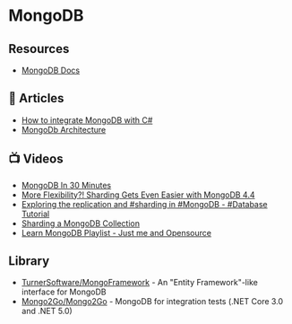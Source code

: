 # MongoDB

## Resources
- [MongoDB Docs](https://docs.mongodb.com/)

## 📕 Articles
- [How to integrate MongoDB with C#](https://www.code4it.dev/blog/mongodb-introduction-with-csharp)
- [MongoDb Architecture](http://horicky.blogspot.com/2012/04/mongodb-architecture.html)
## 📺 Videos
- [MongoDB In 30 Minutes](https://www.youtube.com/watch?v=pWbMrx5rVBE)
- [More Flexibility?! Sharding Gets Even Easier with MongoDB 4.4](https://www.youtube.com/watch?v=wGgMnJQunEc)
- [Exploring the replication and #sharding in #MongoDB - #Database Tutorial](https://www.youtube.com/watch?v=oH-gQ4JdXQc)
- [Sharding a MongoDB Collection](https://www.youtube.com/watch?v=Rwg26U0Zs1o)
- [Learn MongoDB Playlist - Just me and Opensource](https://www.youtube.com/playlist?list=PL34sAs7_26wPvZJqUJhjyNtm7UedWR8Ps)
## Library
- [TurnerSoftware/MongoFramework](https://github.com/TurnerSoftware/MongoFramework) - An "Entity Framework"-like interface for MongoDB
- [Mongo2Go/Mongo2Go](https://github.com/Mongo2Go/Mongo2Go) - MongoDB for integration tests (.NET Core 3.0 and .NET 5.0)

